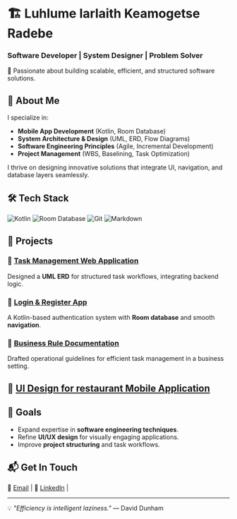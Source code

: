 # 🏗️ Luhlume Iarlaith Keamogetse Radebe

### Software Developer | System Designer | Problem Solver

🚀 Passionate about building scalable, efficient, and structured software solutions.

## 📌 About Me
I specialize in:
- **Mobile App Development** (Kotlin, Room Database)
- **System Architecture & Design** (UML, ERD, Flow Diagrams)
- **Software Engineering Principles** (Agile, Incremental Development)
- **Project Management** (WBS, Baselining, Task Optimization)

I thrive on designing innovative solutions that integrate UI, navigation, and database layers seamlessly.

## 🛠️ Tech Stack
![Kotlin](https://img.shields.io/badge/Kotlin-0095D5?style=flat&logo=kotlin&logoColor=white)
![Room Database](https://img.shields.io/badge/Room_Database-003B57?style=flat&logo=sqlite&logoColor=white)
![Git](https://img.shields.io/badge/Git-F1502F?style=flat&logo=git&logoColor=white)
![Markdown](https://img.shields.io/badge/Markdown-000000?style=flat&logo=markdown&logoColor=white)

## 📂 Projects
### 🔹 [Task Management Web Application](https://github.com/yourrepo/task-management)
Designed a **UML ERD** for structured task workflows, integrating backend logic.

### 🔹 [Login & Register App](https://github.com/likradebe05/MyApplication2.git)
A Kotlin-based authentication system with **Room database** and smooth **navigation**.

### 🔹 [Business Rule Documentation](https://github.com/yourrepo/business-rules)
Drafted operational guidelines for efficient task management in a business setting.

## 🔹 [UI Design for restaurant Mobile Application](https://www.figma.com/design/mWyxaU7nni3aUEevlS3Jej/Restaurant-Mangement-System-UI---Placing-Order?node-id=16-297&m=dev&t=zvwJwFbkZMcawUcE-1)

## 🎯 Goals
- Expand expertise in **software engineering techniques**.
- Refine **UI/UX design** for visually engaging applications.
- Improve **project structuring** and task workflows.

## 📬 Get In Touch
📧 [Email](mailto:222804424@mycput.ac.za) | 🔗 [LinkedIn](https://www.linkedin.com/in/luhlume-r-603b67233?lipi=urn%3Ali%3Apage%3Ad_flagship3_profile_view_base_contact_details%3BU1o2W1N7TYaPw2tF%2BrcZFA%3D%3D) | 

---

💡 *"Efficiency is intelligent laziness."* — David Dunham
